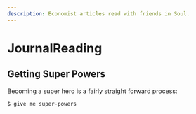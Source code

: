 ```yaml
---
description: Economist articles read with friends in Soul.
---
```


# JournalReading

## Getting Super Powers

Becoming a super hero is a fairly straight forward process:

```
$ give me super-powers
```



